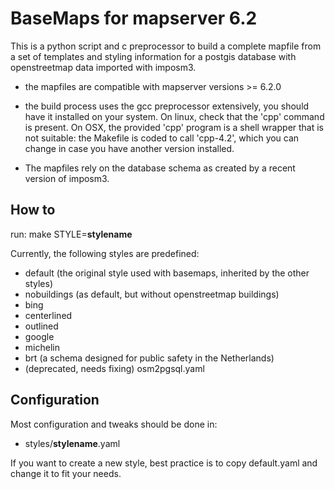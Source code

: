 BaseMaps for mapserver 6.2
==========================

This is a python script and c preprocessor to build a
complete mapfile from a set of templates and styling information for 
a postgis database with openstreetmap data imported with imposm3.

* the mapfiles are compatible with mapserver versions >= 6.2.0

* the build process uses the gcc preprocessor extensively, you should 
have it installed on your system. On linux, check that the 'cpp' command 
is present. On OSX, the provided 'cpp' program is a shell wrapper that 
is not suitable: the Makefile is coded to call 'cpp-4.2', which you can change in case
you have another version installed.

* The mapfiles rely on the database schema as created by a recent 
version of imposm3.

How to
------

run:
        make STYLE=**stylename**

Currently, the following styles are predefined:
* default (the original style used with basemaps, inherited by the 
other styles)
* nobuildings (as default, but without openstreetmap buildings)
* bing
* centerlined
* outlined
* google
* michelin
* brt (a schema designed for public safety in the Netherlands)
* (deprecated, needs fixing) osm2pgsql.yaml

Configuration
-------------
Most configuration and tweaks should be done in:

* styles/**stylename**.yaml

If you want to create a new style, best practice is to copy default.yaml 
and change it to fit your needs.

